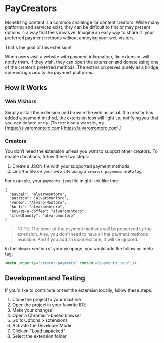 # PayCreators

Monetizing content is a common challenge for content creators. While many platforms and services exist, they can be difficult to find or may present options in a way that feels invasive. Imagine an easy way to share all your preferred payment methods without annoying your web visitors.

That's the goal of this extension!

When users visit a website with payment information, the extension will notify them. If they wish, they can open the extension and donate using one of the creator’s preferred methods. The extension serves purely as a bridge, connecting users to the payment platforms.

## How It Works

### Web Visitors

Simply install the extension and browse the web as usual. If a creator has added a payment method, the extension icon will light up, notifying you that you can donate or tip. (To test it on a website, try [https://alvaromontoro.com](https://alvaromontoro.com).)

### Creators

You don't need the extension unless you want to support other creators. To enable donations, follow these two steps:

1. Create a JSON file with your supported payment methods.
2. Link the file on your web site using a `creator-payments` meta tag.

For example, your `payments.json` file might look like this::

```
{
  "paypal": "alvaromontoro",
  "patreon": "alvaromontoro",
  "venmo": "Alvaro-Montoro",
  "ko-fi": "alvaromontoro",
  "buy-me-a-coffee": "alvaromontoro",
  "crowdfundly": "alvaromontoro"
}
```

> NOTE: The order of the payment methods will be preserved by the extension. Also, you don't need to have all the payment methods available. And if you add an incorrect one, it will be ignored.

In the `<head>` section of your webpage, you would add the following meta tag:

```html
<meta property="creator-payments" content="payments.json" />
```

## Development and Testing

If you'd like to contribute or test the extension locally, follow these steps:

1. Clone the project to your machine
2. Open the project in your favorite IDE
3. Make your changes
4. Open a Chromium-based browser
5. Go to Options > Extensions
6. Activate the Developer Mode
7. Click on "Load unpacked"
8. Select the extension folder

